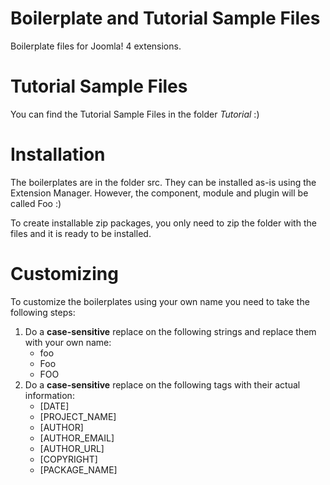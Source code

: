 # Boilerplate and Tutorial Sample Files
Boilerplate files for Joomla! 4 extensions.

# Tutorial Sample Files
You can find the Tutorial Sample Files in the folder *Tutorial* :)

# Installation
The boilerplates are in the folder src. They can be installed 
as-is using the Extension Manager. 
However, the component, module and plugin will be called Foo :)

To create installable zip packages, you only need to zip the folder with 
the files and it is ready to be installed.

# Customizing
To customize the boilerplates using your own name you need to take the following steps:

1. Do a **case-sensitive** replace on the following strings and replace them with your own name:
   * foo
   * Foo
   * FOO
2. Do a **case-sensitive** replace on the following tags with their actual information:
   * [DATE]
   * [PROJECT_NAME]
   * [AUTHOR]
   * [AUTHOR_EMAIL]
   * [AUTHOR_URL]
   * [COPYRIGHT]
   * [PACKAGE_NAME]
